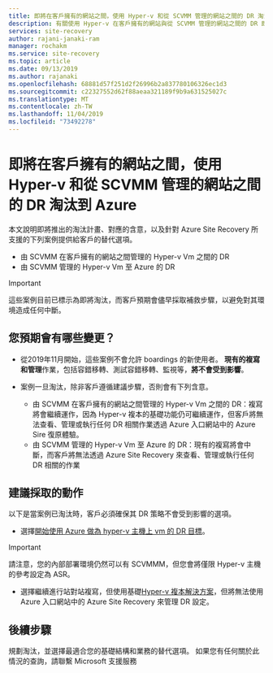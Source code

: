 ```yaml
---
title: 即將在客戶擁有的網站之間，使用 Hyper-v 和從 SCVMM 管理的網站之間的 DR 淘汰到 Azure |Microsoft Docs
description: 有關使用 Hyper-v 在客戶擁有的網站與從 SCVMM 管理的網站之間的 DR 即將淘汰的詳細資料，以及其他選項
services: site-recovery
author: rajani-janaki-ram
manager: rochakm
ms.service: site-recovery
ms.topic: article
ms.date: 09/13/2019
ms.author: rajanaki
ms.openlocfilehash: 68881d57f251d2f26996b2a837780106326ec1d3
ms.sourcegitcommit: c22327552d62f88aeaa321189f9b9a631525027c
ms.translationtype: MT
ms.contentlocale: zh-TW
ms.lasthandoff: 11/04/2019
ms.locfileid: "73492278"
---
```

# <a name="upcoming-deprecation-of-dr-between-customer-owned-sites-using-hyper-v-and-between-sites-managed-by-scvmm-to-azure"></a>即將在客戶擁有的網站之間，使用 Hyper-v 和從 SCVMM 管理的網站之間的 DR 淘汰到 Azure

本文說明即將推出的淘汰計畫、對應的含意，以及針對 Azure Site Recovery 所支援的下列案例提供給客戶的替代選項。 

- 由 SCVMM 在客戶擁有的網站之間管理的 Hyper-v Vm 之間的 DR 
- 由 SCVMM 管理的 Hyper-v Vm 至 Azure 的 DR

> [!IMPORTANT]
> 這些案例目前已標示為即將淘汰，而客戶預期會儘早採取補救步驟，以避免對其環境造成任何中斷。 
 

## <a name="what-changes-should-you-expect"></a>您預期會有哪些變更？

- 從2019年11月開始，這些案例不會允許 boardings 的新使用者。 **現有的複寫和管理**作業，包括容錯移轉、測試容錯移轉、監視等，**將不會受到影響**。

- 案例一旦淘汰，除非客戶遵循建議步驟，否則會有下列含意。

    - 由 SCVMM 在客戶擁有的網站之間管理的 Hyper-v Vm 之間的 DR：複寫將會繼續運作，因為 Hyper-v 複本的基礎功能仍可繼續運作，但客戶將無法查看、管理或執行任何 DR 相關作業透過 Azure 入口網站中的 Azure Sire 復原體驗。 
    - 由 SCVMM 管理的 Hyper-v Vm 至 Azure 的 DR：現有的複寫將會中斷，而客戶將無法透過 Azure Site Recovery 來查看、管理或執行任何 DR 相關的作業


## <a name="recommended-actions-to-be-taken"></a>建議採取的動作

以下是當案例已淘汰時，客戶必須確保其 DR 策略不會受到影響的選項。 

- 選擇[開始使用 Azure 做為 hyper-v 主機上 vm 的 DR 目標](hyper-v-azure-tutorial.md)。

> [!IMPORTANT]
> 請注意，您的內部部署環境仍然可以有 SCVMMM，但您會將僅限 Hyper-v 主機的參考設定為 ASR。

- 選擇繼續進行站對站複寫，但使用基礎[Hyper-v 複本解決方案](https://docs.microsoft.com/windows-server/virtualization/hyper-v/manage/set-up-hyper-v-replica)，但將無法使用 Azure 入口網站中的 Azure Site Recovery 來管理 DR 設定。 


## <a name="next-steps"></a>後續步驟
規劃淘汰，並選擇最適合您的基礎結構和業務的替代選項。 如果您有任何關於此情況的查詢，請聯繫 Microsoft 支援服務


